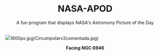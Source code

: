 <div align="center">
  <h1>
    NASA-APOD
  </h1>
</div>
  
<div align="center">
  A fun program that displays NASA's Astronomy Picture of the Day
</div>

<br>

![](https://apod.nasa.gov/apod/image/2407/NGC6946_verB.jpg)1600px.jpg)Circumpolarv2comentada.jpg)

<p align = "center">
  <b>Facing NGC 6946</b>
</p>
